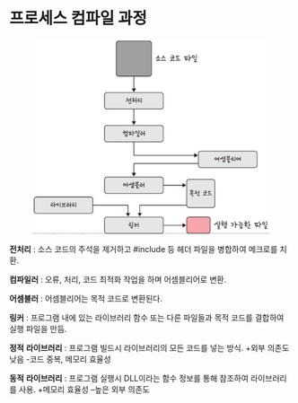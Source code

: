 # 프로세스 컴파일 과정

<figure><img src="../../../.gitbook/assets/image (10).png" alt=""><figcaption></figcaption></figure>

**전처리** : 소스 코드의 주석을 제거하고 #include 등 헤더 파일을 병합하여 메크로를 치환.

**컴파일러** : 오류, 처리, 코드 최적화 작업을 하며 어셈블리어로 변환.

**어셈블러** : 어셈블리어는 목적 코드로 변환된다.

**링커** : 프로그램 내에 있는 라이브러리 함수 또는 다른 파일들과 목적 코드를 결합하여 실행 파일을 만듬.

**정적** **라이브러리** : 프로그램 빌드시 라이브러리의 모든 코드를 넣는 방식. +외부 의존도 낮음 -코드 중복, 메모리 효율성

**동적** **라이브러리** : 프로그램 실행시 DLL이라는 함수 정보를 통해 참조하여 라이브러리를 사용. +메모리 효율성 –높은 외부 의존도
